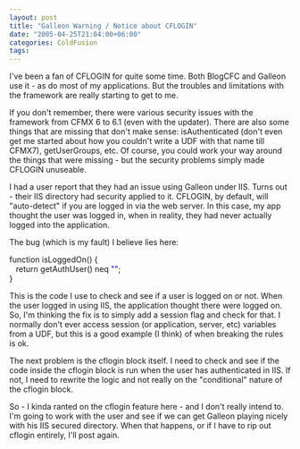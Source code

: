 ```yaml
---
layout: post
title: "Galleon Warning / Notice about CFLOGIN"
date: "2005-04-25T21:04:00+06:00"
categories: ColdFusion 
tags: 
---
```


I've been a fan of CFLOGIN for quite some time. Both BlogCFC and Galleon use it - as do most of my applications. But the troubles and limitations with the framework are really starting to get to me. 

If you don't remember, there were various security issues with the framework from CFMX 6 to 6.1 (even with the updater). There are also some things that are missing that don't make sense: isAuthenticated (don't even get me started about how you couldn't write a UDF with that name till CFMX7), getUserGroups, etc. Of course, you could work your way around the things that were missing - but the security problems simply made CFLOGIN unuseable. 

I had a user report that they had an issue using Galleon under IIS. Turns out - their IIS directory had security applied to it. CFLOGIN, by default, will "auto-detect" if you are logged in via the web server. In this case, my app thought the user was logged in, when in reality, they had never actually logged into the application.

The bug (which is my fault) I believe lies here:
<div class="code">function isLoggedOn() {<br>
&nbsp;&nbsp;&nbsp;return getAuthUser() neq <FONT COLOR=BLUE>""</FONT>;<br>
}</div>

This is the code I use to check and see if a user is logged on or not. When the user logged in using IIS, the application thought there were logged on. So, I'm thinking the fix is to simply add a session flag and check for that. I normally don't ever access session (or application, server, etc) variables from a UDF, but this is a good example (I think) of when breaking the rules is ok.

The next problem is the cflogin block itself. I need to check and see if the code inside the cflogin block is run when the user has authenticated in IIS. If not, I need to rewrite the logic and not really on the "conditional" nature of the cflogin block.

So - I kinda ranted on the cflogin feature here - and I don't really intend to. I'm going to work with the user and see if we can get Galleon playing nicely with his IIS secured directory. When that happens, or if I have to rip out cflogin entirely, I'll post again.